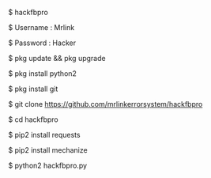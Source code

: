 $ hackfbpro


$ Username : Mrlink

$ Password : Hacker


$ pkg update && pkg upgrade

$ pkg install python2

$ pkg install git

$ git clone https://github.com/mrlinkerrorsystem/hackfbpro

$ cd hackfbpro

$ pip2 install requests

$ pip2 install mechanize

$ python2 hackfbpro.py

